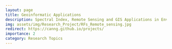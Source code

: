 ```yaml
---
layout: page
title: Geoinformatic Applications
description: Spectral Index, Remote Sensing and GIS Applications in Environment and Natural Resources
img: assets/img/Research_Project/RFs_Remote_sensing.jpg
redirect: https://canng.github.io/projects/
importance: 2
category: Research Topics
---
```




